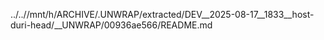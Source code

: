 ../..//mnt/h/ARCHIVE/.UNWRAP/extracted/DEV__2025-08-17__1833__host-duri-head/__UNWRAP/00936ae566/README.md